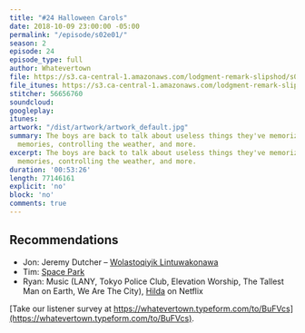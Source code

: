 ```yaml
---
title: "#24 Halloween Carols"
date: 2018-10-09 23:00:00 -05:00
permalink: "/episode/s02e01/"
season: 2
episode: 24
episode_type: full
author: Whatevertown
file: https://s3.ca-central-1.amazonaws.com/lodgment-remark-slipshod/s02e01.mp3
file_itunes: https://s3.ca-central-1.amazonaws.com/lodgment-remark-slipshod/s02e01.m4a
stitcher: 56656760
soundcloud: 
googleplay: 
itunes: 
artwork: "/dist/artwork/artwork_default.jpg"
summary: The boys are back to talk about useless things they've memorized, seasonal
  memories, controlling the weather, and more.
excerpt: The boys are back to talk about useless things they've memorized, seasonal
  memories, controlling the weather, and more.
duration: '00:53:26'
length: 77146161
explicit: 'no'
block: 'no'
comments: true
---
```


## Recommendations
- Jon: Jeremy Dutcher – [Wolastoqiyik Lintuwakonawa](https://open.spotify.com/album/568Hw1PX6K12BdqyFSBj1E?si=eJj2qBUsRHWmFbOQ6V1vXA)
- Tim: [Space Park](http://keymastergames.com/space-park/)
- Ryan: Music (LANY, Tokyo Police Club, Elevation Worship, The Tallest Man on Earth, We Are The City), [Hilda](https://www.youtube.com/watch?v=XCojP2Ubuto) on Netflix

[Take our listener survey at https://whatevertown.typeform.com/to/BuFVcs](https://whatevertown.typeform.com/to/BuFVcs).
